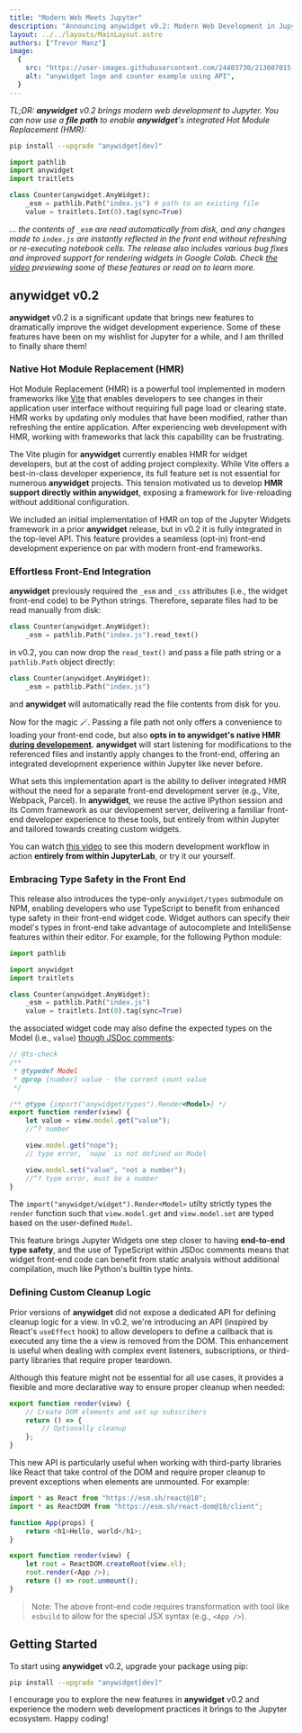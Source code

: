 ```yaml
---
title: "Modern Web Meets Jupyter"
description: "Announcing anywidget v0.2: Modern Web Development in Jupyter"
layout: ../../layouts/MainLayout.astro
authors: ["Trevor Manz"]
image:
  {
    src: "https://user-images.githubusercontent.com/24403730/213607015-e3fb38f9-5e75-439b-95c9-99e1fde11955.png",
    alt: "anywidget logo and counter example using API",
  }
---
```


_TL;DR: **anywidget** v0.2 brings modern web development to Jupyter. You can now
use a **file path** to enable **anywidget**'s integrated Hot Module Replacement (HMR):_

```sh
pip install --upgrade "anywidget[dev]"
```

```python
import pathlib
import anywidget
import traitlets

class Counter(anywidget.AnyWidget):
    _esm = pathlib.Path("index.js") # path to an existing file
    value = traitlets.Int(0).tag(sync=True)
```

_... the contents of `_esm` are read automatically from disk, and any changes made
to `index.js` are instantly reflected in the front end without refreshing or re-executing
notebook cells. The release also includes various bug fixes and improved support
for rendering widgets in Google Colab. Check [the video](https://www.youtube.com/watch?v=600PU6E4Srw)
previewing some of these features or read on to learn more._

## anywidget v0.2

**anywidget** v0.2 is a significant update that brings new features to dramatically
improve the widget development experience. Some of these features have been on my
wishlist for Jupyter for a while, and I am thrilled to finally share them!

### Native Hot Module Replacement (HMR)

Hot Module Replacement (HMR) is a powerful tool implemented in modern
frameworks like [Vite](https://vitejs.dev/) that enables developers to see
changes in their application user interface without requiring full page load
or clearing state. HMR works by updating only modules that have been modified,
rather than refreshing the entire application. After experiencing web development
with HMR, working with frameworks that lack this capability can be frustrating.

The Vite plugin for **anywidget** currently enables HMR for widget developers, but
at the cost of adding project complexity. While Vite offers a best-in-class developer
experience, its full feature set is not essential for numerous **anywidget** projects.
This tension motivated us to develop **HMR support directly within anywidget**, exposing
a framework for live-reloading without additional configuration.

We included an initial implementation of HMR on top of the Jupyter Widgets framework
in a prior **anywidget** release, but in v0.2 it is fully integrated in the top-level API.
This feature provides a seamless (opt-in) front-end development experience on par
with modern front-end frameworks.

### Effortless Front-End Integration

**anywidget** previously required the `_esm` and `_css` attributes (i.e., the widget front-end code)
to be Python strings. Therefore, separate files had to be read manually from disk:

```python
class Counter(anywidget.AnyWidget):
    _esm = pathlib.Path("index.js").read_text()
```

in v0.2, you can now drop the `read_text()` and pass a file path string or
a `pathlib.Path` object directly:

```python
class Counter(anywidget.AnyWidget):
    _esm = pathlib.Path("index.js")
```

and **anywidget** will automatically read the file contents from disk for you.

Now for the magic 🪄. Passing a file path not only offers a convenience to
loading your front-end code, but also **opts in to anywidget's native HMR
<u>during developement</u>.** **anywidget** will start listening for modifications
to the referenced files and instantly apply changes to the front-end, offering
an integrated development experience within Jupyter like never before.

What sets this implementation apart is the ability to deliver
integrated HMR without the need for a separate front-end development server (e.g., Vite,
Webpack, Parcel). In **anywidget**, we reuse the active IPython session and its Comm framework
as our devlopement server, delivering a familiar front-end developer experience to these tools,
but entirely from within Jupyter and tailored towards creating custom widgets.

You can watch [this video](https://www.youtube.com/watch?v=600PU6E4Srw) to see this
modern development workflow in action **entirely from within JupyterLab**, or try
it our yourself.

### Embracing Type Safety in the Front End

This release also introduces the type-only `anywidget/types` submodule on
NPM, enabling developers who use TypeScript to benefit from enhanced type safety
in their front-end widget code. Widget authors can specify their model's types in
front-end take advantage of autocomplete and IntelliSense features within their editor.
For example, for the following Python module:

```python
import pathlib

import anywidget
import traitlets

class Counter(anywidget.AnyWidget):
    _esm = pathlib.Path("index.js")
    value = traitlets.Int(0).tag(sync=True)
```

the associated widget code may also define the expected types on the Model (i.e., `value`)
[though JSDoc comments](https://www.typescriptlang.org/docs/handbook/jsdoc-supported-types.html):

```javascript
// @ts-check
/**
 * @typedef Model
 * @prop {number} value - the current count value
 */

/** @type {import("anywidget/types").Render<Model>} */
export function render(view) {
	let value = view.model.get("value");
	//^? number

	view.model.get("nope");
	// type error, `nope` is not defined on Model

	view.model.set("value", "not a number");
	//^? type error, must be a number
}
```

The `import("anywidget/widget").Render<Model>` utilty strictly types the `render` function such that
`view.model.get` and `view.model.set` are typed based on the user-defined `Model`.

This feature brings Jupyter Widgets one step closer to having **end-to-end type safety**, and
the use of TypeScript within JSDoc comments means that widget front-end code can benefit
from static analysis without additional compilation, much like Python's builtin type hints.

### Defining Custom Cleanup Logic

Prior versions of **anywidget** did not expose a dedicated API for defining cleanup logic for a view.
In v0.2, we're introducing an API (inspired by React's `useEffect` hook) to allow developers to define
a callback that is executed any time the a view is removed from the DOM. This enhancement is useful
when dealing with complex event listeners, subscriptions, or third-party libraries that require proper
teardown.

Although this feature might not be essential for all use cases, it provides a flexible and more declarative
way to ensure proper cleanup when needed:

```javascript
export function render(view) {
	// Create DOM elements and set up subscribers
	return () => {
		// Optionally cleanup
	};
}
```

This new API is particularly useful when working with third-party libraries like React
that take control of the DOM and require proper cleanup to prevent exceptions when
elements are unmounted. For example:

```javascript
import * as React from "https://esm.sh/react@18";
import * as ReactDOM from "https://esm.sh/react-dom@18/client";

function App(props) {
	return <h1>Hello, world</h1>;
}

export function render(view) {
	let root = ReactDOM.createRoot(view.el);
	root.render(<App />);
	return () => root.unmount();
}
```

> Note: The above front-end code requires transformation with tool like `esbuild`
> to allow for the special JSX syntax (e.g., `<App />`).

## Getting Started

To start using **anywidget** v0.2, upgrade your package using pip:

```sh
pip install --upgrade "anywidget[dev]"
```

I encourage you to explore the new features in **anywidget** v0.2 and experience the
modern web development practices it brings to the Jupyter ecosystem. Happy coding!
